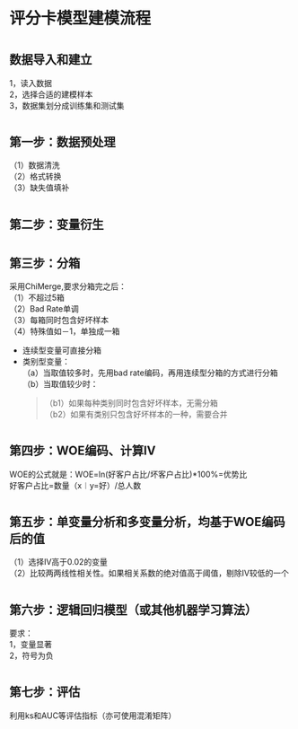 ﻿评分卡模型建模流程
====  
#
数据导入和建立 
-------
1，读入数据<br> 
2，选择合适的建模样本<br> 
3，数据集划分成训练集和测试集<br> 
#
第一步：数据预处理
-------
（1）数据清洗<br> 
（2）格式转换<br> 
（3）缺失值填补<br> 
#
第二步：变量衍生
-------
#
第三步：分箱
-------
采用ChiMerge,要求分箱完之后：<br> 
（1）不超过5箱<br> 
（2）Bad Rate单调<br> 
（3）每箱同时包含好坏样本<br> 
（4）特殊值如－1，单独成一箱<br>

* 连续型变量可直接分箱<br> 
* 类别型变量：<br> 
（a）当取值较多时，先用bad rate编码，再用连续型分箱的方式进行分箱<br> 
（b）当取值较少时：<br> 
  >（b1）如果每种类别同时包含好坏样本，无需分箱<br> 
  >（b2）如果有类别只包含好坏样本的一种，需要合并<br> 
#
第四步：WOE编码、计算IV
-------
WOE的公式就是：WOE=ln(好客户占比/坏客户占比)*100%=优势比<br>
好客户占比=数量（x︱y=好）/总人数<br>
#
第五步：单变量分析和多变量分析，均基于WOE编码后的值
-------
（1）选择IV高于0.02的变量<br> 
（2）比较两两线性相关性。如果相关系数的绝对值高于阈值，剔除IV较低的一个
# 
第六步：逻辑回归模型（或其他机器学习算法）
-------
要求：<br> 
1，变量显著<br> 
2，符号为负<br> 
#
第七步：评估
-------
利用ks和AUC等评估指标（亦可使用混淆矩阵）